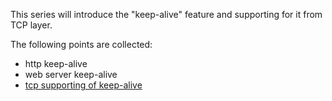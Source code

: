 This series will introduce the "keep-alive" feature and supporting for it from TCP layer.

The following points are collected:

* http keep-alive
* web server keep-alive
* [tcp supporting of keep-alive](tcp_support.md)

